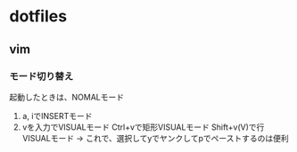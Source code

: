 # dotfiles

## vim

### モード切り替え
起動したときは、NOMALモード
1. a, iでINSERTモード
2. vを入力でVISUALモード
Ctrl+vで矩形VISUALモード
Shift+v(V)で行VISUALモード → これで、選択してyでヤンクしてpでペーストするのは便利
